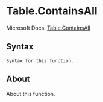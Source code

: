 ---
---

# Table.ContainsAll

Microsoft Docs: [Table.ContainsAll](https://docs.microsoft.com/en-us/powerquery-m/table-containsall)

## Syntax

```powerquery-m
Syntax for this function.
```

## About

About this function.

